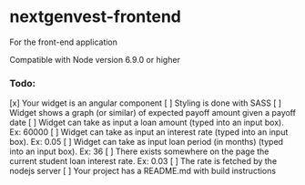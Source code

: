 # nextgenvest-frontend
For the front-end application

Compatible with Node version 6.9.0 or higher

### Todo:

[x] Your widget is an angular component
[ ] Styling is done with SASS
[ ] Widget shows a graph (or similar) of expected payoff amount given a payoff date
[ ] Widget can take as input a loan amount (typed into an input box). Ex: 60000
[ ] Widget can take as input an interest rate (typed into an input box). Ex: 0.05
[ ] Widget can take as input loan period (in months) (typed into an input box). Ex: 36
[ ] There exists somewhere on the page the current student loan interest rate. Ex: 0.03
[ ] The rate is fetched by the nodejs server
[ ] Your project has a README.md with build instructions